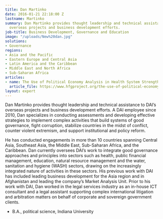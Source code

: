 ```yaml
---
title: Dan Martinko
date: 2016-01-21 22:18:00 Z
lastname: Martinko
summary: Dan Martinko provides thought leadership and technical assistance to DAI’s
  overseas projects and business development efforts.
job-title: Business Development, Governance and Education
image: "/uploads/New%20dan.jpg"
solutions:
- Governance
regions:
- Asia and the Pacific
- Eastern Europe and Central Asia
- Latin America and the Caribbean
- Middle East and North Africa
- Sub-Saharan Africa
articles:
- name: The Use of Political Economy Analysis in Health System Strengthening
  article_file: https://www.hfgproject.org/the-use-of-political-economy-analysis-in-health-system-strengthening/
layout: expert
---
```


Dan Martinko provides thought leadership and technical assistance to DAI’s overseas projects and business development efforts. A DAI employee since 2010, Dan specializes in conducting assessments and developing effective strategies to implement complex activities that build systems of good governance, fight corruption, stabilize countries in the midst of conflict, counter violent extremism, and support institutional and policy reform. 

He has conducted engagements in more than 10 countries spanning Central Asia, Southeast Asia, the Middle East, Sub-Saharan Africa, and the Caribbean. Dan currently oversees DAI’s work to integrate good governance approaches and principles into sectors such as health, public financial management, education, natural resource management and the water, sanitation and hygiene (WASH) sectors, drawing on the increasingly integrated nature of activities in these sectors. His previous work with DAI has included leading business development for the Asia region and in Afghanistan and leading the company’s Market Analysis Unit. Prior to his work with DAI, Dan worked in the legal services industry as an in-house ICT consultant and a legal assistant supporting complex international litigation and arbitration matters on behalf of corporate and sovereign government clients.

* B.A., political science, Indiana University